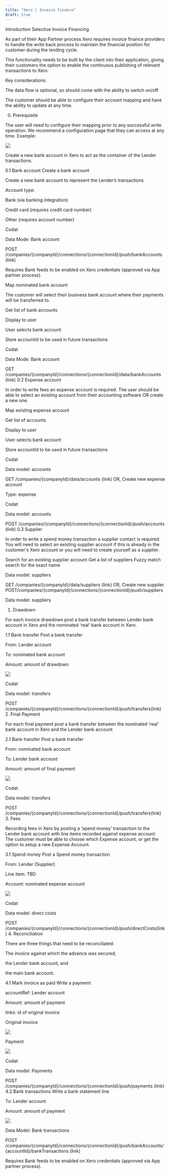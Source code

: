 ```yaml
---
title: "Xero | Invoice Finance"
draft: true
---
```


Introduction
Selective Invoice Financing

As part of their App Partner process Xero requires invoice finance providers to handle the write back process to maintain the financial position for customer during the lending cycle.

This functionality needs to be built by the client into their application, giving their customers the option to enable the continuous publishing of relevant transactions to Xero.

Key considerations:

The data flow is optional, so should come with the ability to switch on/off

The customer should be able to configure their account mapping and have the ability to update at any time.

0. Prerequisite

The user will need to configure their mapping prior to any successful write operation. We recommend a configuration page that they can access at any time. Example:

![](/img/integrations/accounting/xero/xero-invoice-finance-1.PNG)

Create a new bank account in Xero to act as the container of the Lender transactions.

0.1 Bank account
Create a bank account

Create a new bank account to represent the Lender’s transactions

Account type:

Bank (via banking integration)

Credit card (requires credit card number)

Other (requires account number)

Codat

Data Mode: Bank account

POST /companies/{companyId}/connections/{connectionId}/push/bankAccounts (link)

Requires Bank feeds to be enabled on Xero credentials (approved via App partner process).

Map nominated bank account

The customer will select their business bank account where their payments will be transferred to.

Get list of bank accounts

Display to user

User selects bank account

Store accountId to be used in future transactions

Codat

Data Mode: Bank account

GET /companies/{companyId}/connections/{connectionId}/data/bankAccounts (link)
0.2 Expense account

In order to write fees an expense account is required. The user should be able to select an existing account from their accounting software OR create a new one.

Map existing expense account

Get list of accounts

Display to user

User selects bank account

Store accountId to be used in future transactions

Codat

Data model: accounts

GET /companies/{companyId}/data/accounts (link)
OR, Create new expense account

Type: expense

Codat

Data model: accounts

POST /companies/{companyId}/connections/{connectionId}/push/accounts (link)
0.3 Supplier

In order to write a spend money transaction a supplier contact is required. You will need to select an existing supplier account if this is already in the customer's Xero account or you will need to create yourself as a supplier.

Search for an existing supplier account
Get a list of suppliers
Fuzzy match search for the exact name

Data model: suppliers

GET /companies/{companyId}/data/suppliers (link)
OR, Create new supplier
POST ​/companies​/{companyId}​/connections​/{connectionId}​/push​/suppliers

Data model: suppliers

1. Drawdown

For each invoice drawdown post a bank transfer between Lender bank account in Xero and the nominated ‘real’ bank account in Xero.

1.1 Bank transfer
Post a bank transfer

From: Lender account

To: nominated bank account

Amount: amount of drawdown

![](/img/integrations/accounting/xero/xero-invoice-finance-2.png)

Codat

Data model: transfers

POST /companies/{companyId}/connections/{connectionId}/push/transfers(link) 2. Final Payment

For each final payment post a bank transfer between the nominated ‘real’ bank account in Xero and the Lender bank account

2.1 Bank transfer
Post a bank transfer

From: nominated bank account

To: Lender bank account

Amount: amount of final payment

![](/img/integrations/accounting/xero/xero-invoice-finance-3.png)

Codat

Data model: transfers

POST /companies/{companyId}/connections/{connectionId}/push/transfers(link) 3. Fees

Recording fees in Xero by posting a ‘spend money’ transaction to the Lender bank account with line items recorded against expense account. The customer must be able to choose which Expense account, or get the option to setup a new Expense Account.

3.1 Spend money
Post a Spend money transaction

From: Lender (Supplier)

Line item: TBD

Account: nominated expense account

![](/img/integrations/accounting/xero/xero-invoice-finance-4.png)

Codat

Data model: direct costs

POST /companies/{companyId}/connections/{connectionId}/push/directCosts(link) 4. Reconciliation

There are three things that need to be reconciliated:

The invoice against which the advance was secured,

the Lender bank account, and

the main bank account.

4.1 Mark invoice as paid
Write a payment

accountRef: Lender account

Amount: amount of payment

links: id of original invoice

Original invoice

![](/img/integrations/accounting/xero/xero-invoice-finance-5.png)

Payment

![](/img/integrations/accounting/xero/xero-invoice-finance-6.png)

Codat

Data model: Payments

POST /companies/{companyId}/connections/{connectionId}/push/payments (link)
4.2 Bank transactions
Write a bank statement line

To: Lender account

Amount: amount of payment

![](/img/integrations/accounting/xero/xero-invoice-finance-7.png)

Data Model: Bank transactions

POST /companies/{companyId}/connections/{connectionId}/push/bankAccounts/{accountId}/bankTransactions (link)

Requires Bank feeds to be enabled on Xero credentials (approved via App partner process).
